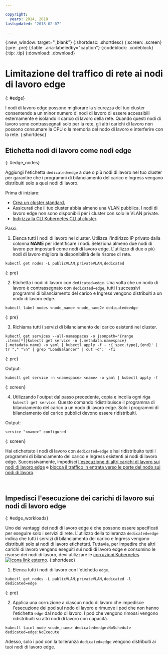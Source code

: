 ```yaml
---

copyright:
  years: 2014, 2018
lastupdated: "2018-02-07"

---
```


{:new_window: target="_blank"}
{:shortdesc: .shortdesc}
{:screen: .screen}
{:pre: .pre}
{:table: .aria-labeledby="caption"}
{:codeblock: .codeblock}
{:tip: .tip}
{:download: .download}

# Limitazione del traffico di rete ai nodi di lavoro edge
{: #edge}

I nodi di lavoro edge possono migliorare la sicurezza del tuo cluster consentendo a un minor numero di nodi di lavoro di essere accessibili esternamente e isolando il carico di lavoro della rete. Quando questi nodi di lavoro sono contrassegnati solo per la rete, gli altri carichi di lavoro non possono consumare la CPU o la memoria del nodo di lavoro e interferire con la rete.
{:shortdesc}



## Etichetta nodi di lavoro come nodi edge
{: #edge_nodes}

Aggiungi l'etichetta `dedicated=edge` a due o più nodi di lavoro nel tuo cluster per garantire che i programmi di bilanciamento del carico e Ingress vengano distribuiti solo a quei nodi di lavoro.

Prima di iniziare:

- [Crea un cluster standard.](cs_clusters.html#clusters_cli)
- Assicurati che il tuo cluster abbia almeno una VLAN pubblica. I nodi di lavoro edge non sono disponibili per i cluster con solo le VLAN private.
- [Indirizza la CLI Kubernetes CLI al
cluster](cs_cli_install.html#cs_cli_configure).

Passi:

1. Elenca tutti i nodi di lavoro nel cluster. Utilizza l'indirizzo IP privato dalla colonna **NAME** per identificare i nodi. Seleziona almeno due nodi di lavoro per impostarli come nodi di lavoro edge. L'utilizzo di due o più nodi di lavoro migliora la disponibilità delle risorse di rete.

  ```
  kubectl get nodes -L publicVLAN,privateVLAN,dedicated
  ```
  {: pre}

2. Etichetta i nodi di lavoro con `dedicated=edge`. Una volta che un nodo di lavoro è contrassegnato con `dedicated=edge`, tutti i successivi programmi di bilanciamento del carico e Ingress vengono distribuiti a un nodo di lavoro edge.

  ```
  kubectl label nodes <node_name> <node_name2> dedicated=edge
  ```
  {: pre}

3. Richiama tutti i servizi di bilanciamento del carico esistenti nel cluster.

  ```
  kubectl get services --all-namespaces -o jsonpath='{range .items[*]}kubectl get service -n {.metadata.namespace} {.metadata.name} -o yaml | kubectl apply -f - :{.spec.type},{end}' | tr "," "\n" | grep "LoadBalancer" | cut -d':' -f1
  ```
  {: pre}

  Output:

  ```
  kubectl get service -n <namespace> <name> -o yaml | kubectl apply -f
  ```
  {: screen}

4. Utilizzando l'output dal passo precedente, copia e incolla ogni riga `kubectl get service`. Questo comando ridistribuisce il programma di bilanciamento del carico a un nodo di lavoro edge. Solo i programmi di bilanciamento del carico pubblici devono essere ridistribuiti.

  Output:

  ```
  service "<name>" configured
  ```
  {: screen}

Hai etichettato i nodi di lavoro con `dedicated=edge` e hai ridistribuito tutti i programmi di bilanciamento del carico e Ingress esistenti ai nodi di lavoro edge. Successivamente, impedisci [l'esecuzione di altri carichi di lavoro sui nodi di lavoro edge](#edge_workloads) e [blocca il traffico in entrata verso le porte del nodo sui nodi di lavoro](cs_network_policy.html#block_ingress).

<br />


## Impedisci l'esecuzione dei carichi di lavoro sui nodi di lavoro edge
{: #edge_workloads}

Uno dei vantaggi dei nodi di lavoro edge è che possono essere specificati per eseguire solo i servizi di rete. L'utilizzo della tolleranza `dedicated=edge` indica che tutti i servizi di bilanciamento del carico e Ingress vengono distribuiti solo ai nodi di lavoro etichettati. Tuttavia, per impedire che altri carichi di lavoro vengano eseguiti sui nodi di lavoro edge e consumino le risorse dei nodi di lavoro, devi utilizzare le [corruzioni Kubernetes ![Icona link esterno](../icons/launch-glyph.svg "Icona link esterno")](https://kubernetes.io/docs/concepts/configuration/taint-and-toleration/).
{:shortdesc}

1. Elenca tutti i nodi di lavoro con l'etichetta `edge`.

  ```
  kubectl get nodes -L publicVLAN,privateVLAN,dedicated -l dedicated=edge
  ```
  {: pre}

2. Applica una corruzione a ciascun nodo di lavoro che impedisce l'esecuzione dei pod sul nodo di lavoro e rimuove i pod che non hanno l'etichetta `edge` dal nodo di lavoro. I pod che vengono rimossi vengono ridistribuiti su altri nodi di lavoro con capacità.

  ```
  kubectl taint node <node_name> dedicated=edge:NoSchedule dedicated=edge:NoExecute
  ```

Adesso, solo i pod con la tolleranza `dedicated=edge` vengono distribuiti ai tuoi nodi di lavoro edge.
